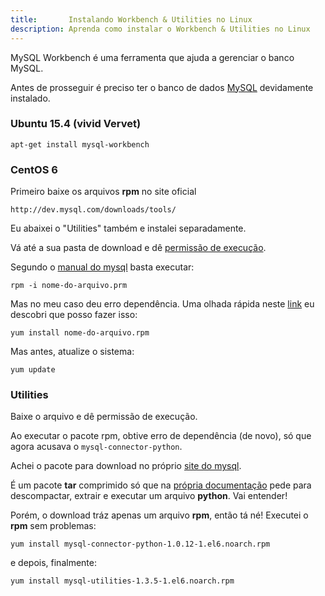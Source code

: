 ```yaml
---
title:       Instalando Workbench & Utilities no Linux
description: Aprenda como instalar o Workbench & Utilities no Linux
---
```


MySQL Workbench é uma ferramenta que ajuda a gerenciar o banco MySQL.

Antes de prosseguir é preciso ter o banco de dados [MySQL](/linux/cookbook/mysql/) devidamente instalado.



### Ubuntu 15.4 (vivid Vervet)

    apt-get install mysql-workbench



### CentOS 6

Primeiro baixe os arquivos __rpm__ no site oficial

    http://dev.mysql.com/downloads/tools/

Eu abaixei o "Utilities" também e instalei separadamente.

Vá até a sua pasta de download e dê [permissão de execução](/linux/como-dar-permissao-de-execucao).

Segundo o [manual do mysql](http://dev.mysql.com/doc/workbench/en/wb-installing-linux.html "link-externo") basta executar:

	rpm -i nome-do-arquivo.prm

Mas no meu caso deu erro dependência. Uma olhada rápida neste 
[link](http://certcollection.org/forum/topic/141624-how-to-install-mysql-workbench-in-centos-6/ "link-externo")
eu descobri que posso fazer isso:

	yum install nome-do-arquivo.rpm

Mas antes, atualize o sistema:

	yum update



### Utilities

Baixe o arquivo e dê permissão de execução.

Ao executar o pacote rpm, obtive erro de dependência (de novo), só que agora acusava o `mysql-connector-python`.

Achei o pacote para download no próprio [site do mysql](http://dev.mysql.com/downloads/file.php?id=414337 "link-externo").

É um pacote __tar__ comprimido só que na [própria documentação](http://dev.mysql.com/doc/connector-python/en/connector-python-installation-source-uni "link-externo")
pede para descompactar, extrair e executar um arquivo __python__. Vai entender!

Porém, o download tráz apenas um arquivo __rpm__, então tá né! Executei o __rpm__ sem problemas:

    yum install mysql-connector-python-1.0.12-1.el6.noarch.rpm

e depois, finalmente:

	yum install mysql-utilities-1.3.5-1.el6.noarch.rpm
